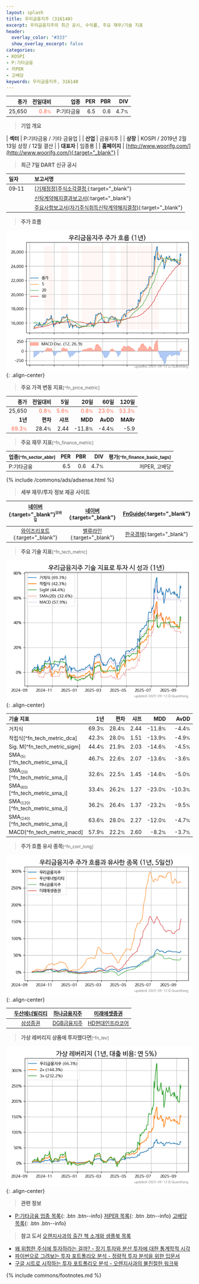 ```yaml
---
layout: splash
title: 우리금융지주 (316140)
excerpt: 우리금융지주의 최근 공시, 수익률, 주요 재무/기술 지표
header:
  overlay_color: "#333"
  show_overlay_excerpt: false
categories:
- KOSPI
- P:기타금융
- 저PER
- 고배당
keywords: 우리금융지주, 316140
---
```


| **종가** | **전일대비** | **업종** | **PER** | **PBR** | **DIV** |
| -------: | -----------: | -------: | ------: | ------: | ------: |
| 25,650 | <span style="color: tomato">0.8<small>%</small></span> | P:기타금융 | 6.5 | 0.6 | 4.7<small>%</small> |

<!-- more -->


> **기업 개요**<a id="company"></a>

| <span style="white-space:nowrap;">**섹터**</span> | P:기타금융 / 기타 금융업 |
| <span style="white-space:nowrap;">**산업**</span> | 금융지주 |
| <span style="white-space:nowrap;">**상장**</span> | KOSPI / 2019년 2월 13일 상장 / 12월 결산 |
| <span style="white-space:nowrap;">**대표자**</span> | 임종룡 |
| <span style="white-space:nowrap;">**홈페이지**</span> | [http://www.woorifg.com/](http://www.woorifg.com/){:target="_blank"} |


> **최근 7일 DART 신규 공시**<a id="dart"></a>

| **일자** |      | **보고서명** |
| :------- | :--- | :----------- |
| 09&#x2011;11 | | [[기재정정]주식소각결정              ](https://dart.fss.or.kr/dsaf001/main.do?rcpNo=20250911800256){:target="_blank"} |
|  | | [신탁계약해지결과보고서](https://dart.fss.or.kr/dsaf001/main.do?rcpNo=20250911000341){:target="_blank"} |
|  | | [주요사항보고서(자기주식취득신탁계약해지결정)](https://dart.fss.or.kr/dsaf001/main.do?rcpNo=20250911000314){:target="_blank"} |


> **주가 흐름**<a id="price"></a>

![316140](/stock/images/316140.png){: .align-center}


> **주요 가격 변동 지표**<small>[^fn_price_metric]</small>

| **종가** | **전일대비** | **5일** | **20일** | **60일** | **120일** |
| -------: | -----------: | ------: | -------: | -------: | --------: |
| 25,650 | <span style="color: tomato">0.8<small>%</small></span> | <span style="color: tomato">5.6<small>%</small></span> | <span style="color: tomato">0.8<small>%</small></span> | <span style="color: tomato">23.0<small>%</small></span> | <span style="color: tomato">53.3<small>%</small></span> |
| **1년** | **편차** | **샤프** | **MDD** | **AvDD** | **MARr** |
| <span style="color: tomato">69.3<small>%</small></span> | 28.4<small>%</small> | 2.44 | -11.8<small>%</small> | -4.4<small>%</small> | -5.9 |


> **주요 재무 지표**<small>[^fn_finance_metric]</small>

| **업종**<small>[^fn_sector_abbr]</small> | **PER** | **PBR** | **DIV** | **평가**<small>[^fn_finance_basic_tags]</small> |
| :--------------------------------------- | ------: | ------: | ------: | ----------------------------------------------: |
| P:기타금융 | 6.5 | 0.6 | 4.7<small>%</small> | 저PER, 고배당 |



{% include /commons/ads/adsense.html %}

> **세부 재무/투자 정보 제공 사이트**

| [네이버](https://m.stock.naver.com/domestic/stock/316140/finance/summary){:target="_blank"}<sup><small>모바일</small></sup> | [네이버](https://finance.naver.com/item/coinfo.naver?code=316140){:target="_blank"} | [FnGuide](https://comp.fnguide.com/SVO2/ASP/SVD_Invest.asp?gicode=A316140&MenuYn=Y){:target="_blank"} |
| :---: | :---: | :---: |
| [와이즈리포트](https://comp.wisereport.co.kr/company/c1040001.aspx?cmp_cd=316140){:target="_blank"} | [밸류라인](https://www.valueline.co.kr/finance/summary/316140){:target="_blank"} | [한국경제](https://markets.hankyung.com/stock/316140/financial-summary){:target="_blank"} |


> **주요 기술 지표**<small>[^fn_tech_metric]</small>


![316140](/stock/images/316140_tech.png){: .align-center}

| **기술 지표** | **1년** | **편차** | **샤프** | **MDD** | **AvDD** |
| :------------ | ------: | -----------: | -------: | ------: | -------: |
| 거치식 | 69.3<small>%</small> | 28.4<small>%</small> | 2.44 | -11.8<small>%</small> | -4.4<small>%</small> |
| 적립식[^fn_tech_metric_dca] | 42.3<small>%</small> | 28.0<small>%</small> | 1.51 | -13.9<small>%</small> | -4.9<small>%</small> |
| Sig. M[^fn_tech_metric_sigm] | 44.4<small>%</small> | 21.9<small>%</small> | 2.03 | -14.6<small>%</small> | -4.5<small>%</small> |
| SMA<small><sub>(5)</sub></small>[^fn_tech_metric_sma_i] | 46.7<small>%</small> | 22.6<small>%</small> | 2.07 | -13.6<small>%</small> | -3.6<small>%</small> |
| SMA<small><sub>(20)</sub></small>[^fn_tech_metric_sma_i] | 32.6<small>%</small> | 22.5<small>%</small> | 1.45 | -14.6<small>%</small> | -5.0<small>%</small> |
| SMA<small><sub>(60)</sub></small>[^fn_tech_metric_sma_i] | 33.4<small>%</small> | 26.2<small>%</small> | 1.27 | -23.0<small>%</small> | -10.3<small>%</small> |
| SMA<small><sub>(120)</sub></small>[^fn_tech_metric_sma_i] | 36.2<small>%</small> | 26.4<small>%</small> | 1.37 | -23.2<small>%</small> | -9.5<small>%</small> |
| SMA<small><sub>(240)</sub></small>[^fn_tech_metric_sma_i] | 63.6<small>%</small> | 28.0<small>%</small> | 2.27 | -12.0<small>%</small> | -4.7<small>%</small> |
| MACD[^fn_tech_metric_macd] | 57.9<small>%</small> | 22.2<small>%</small> | 2.60 | -8.2<small>%</small> | -3.7<small>%</small> |


> **주가 흐름 유사 종목**<a id="corr"></a><small>[^fn_corr_long]</small>

![316140](/stock/images/316140_corr.png){: .align-center}

|       | [두산에너빌리티](/034020/) | [하나금융지주](/086790/) | [미래에셋증권](/006800/) |
| :---: | :------------------------------------: | :------------------------------------: | :------------------------------------: |
|       | [삼성증권](/016360/) | [DGB금융지주](/139130/) | [HD현대인프라코어](/042670/) |


> **가상 레버리지 상품에 투자했다면**<a id="2x"></a><small>[^fn_lev]</small>

![316140](/stock/images/316140_2x.png){: .align-center}


> **관련 정보**

- [P:기타금융 업종 목록](/stats/sector/kospi_업종_기타금융_종목/){: .btn .btn--info} [저PER 목록](/fn/fn_low_per/){: .btn .btn--info} [고배당 목록](/fn/fn_high_div/){: .btn .btn--info}

> **참고 도서** [오렌지사과의 출간 책 소개와 샘플북 목록](https://kongdori.tistory.com/691)

- [왜 위험한 주식에 투자하라는 걸까? - 장기 투자와 분산 투자에 대한 통계학적 시각](https://kongdori.tistory.com/421)
- [파이썬으로 그려보는 투자 포트폴리오 분석  - 정량적 투자 분석을 위한 입문서](https://kongdori.tistory.com/643)
- [구글 시트로 시작하는 투자 포트폴리오 분석 - 오렌지사과의 불친절한 워크북](https://kongdori.tistory.com/449)


{% include commons/footnotes.md %}